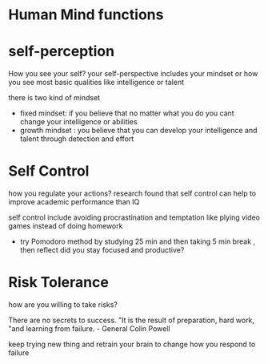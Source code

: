 # Human Mind functions

# self-perception

How you see your self?  your self-perspective includes your mindset or how you see most basic qualities like intelligence or talent

there is two kind of mindset

- fixed mindset: if you believe that no matter what you do you cant change your intelligence or abilities
- growth mindset : you believe that you can develop your intelligence and talent through detection and effort

# Self Control

how you regulate your actions? research found that self control can help to improve academic performance than IQ

self control include avoiding procrastination and temptation like plying video games instead of doing homework 

- try Pomodoro method by studying 25 min and then taking 5 min break , then reflect did you stay focused and productive?

# Risk Tolerance

how are you willing to take risks?

There are no secrets to success. "It is the result of preparation, hard work, "and learning from failure. - General Colin Powell

keep trying new thing and retrain your brain to change how you respond to failure